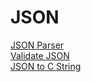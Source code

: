 # JSON

[JSON Parser](https://github.com/zserge/jsmn/blob/master/Makefile) <br>
[Validate JSON](https://jsonformatter.curiousconcept.com/#) <br>
[JSON to C String](https://tomeko.net/online_tools/cpp_text_escape.php?lang=en)
